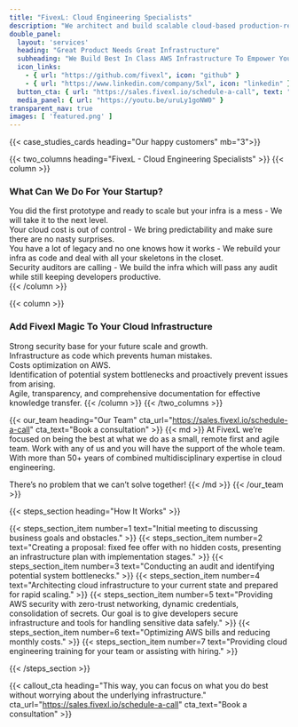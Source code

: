 ```yaml
---
title: "FivexL: Cloud Engineering Specialists"
description: "We architect and build scalable cloud-based production-ready application delivery platforms for startups so they can launch fast."
double_panel:
  layout: 'services'
  heading: "Great Product Needs Great Infrastructure"
  subheading: "We Build Best In Class AWS Infrastructure To Empower Your Ideas"
  icon_links:
    - { url: "https://github.com/fivexl", icon: "github" }
    - { url: "https://www.linkedin.com/company/5xl", icon: "linkedin" }
  button_cta: { url: "https://sales.fivexl.io/schedule-a-call", text: "Book a consultation" }
  media_panel: { url: "https://youtu.be/uruLy1goNW0" }
transparent_nav: true
images: [ 'featured.png' ]
---
```


{{< case_studies_cards heading="Our happy customers" mb="3">}}

{{< two_columns heading="FivexL - Cloud Engineering Specialists" >}}
{{< column >}}
### What Can We Do For Your Startup?  
You did the first prototype and ready to scale but your infra is a mess - We will take it to the next level.  
Your cloud cost is out of control - We bring predictability and make sure there are no nasty surprises.  
You have a lot of legacy and no one knows how it works - We rebuild your infra as code and deal with all your skeletons in the closet.  
Security auditors are calling - We build the infra which will pass any audit while still keeping developers productive.  
{{< /column >}}

{{< column >}}
### Add Fivexl Magic To Your Cloud Infrastructure  
Strong security base for your future scale and growth.   
Infrastructure as code which prevents human mistakes.   
Costs optimization on AWS.  
Identification of potential system bottlenecks and proactively prevent issues from arising.  
Agile, transparency, and comprehensive documentation for effective knowledge transfer.
{{< /column >}}
{{< /two_columns >}}


{{< our_team heading="Our Team" cta_url="https://sales.fivexl.io/schedule-a-call" cta_text="Book a consultation" >}}
{{< md >}}
At FivexL we’re focused on being the best at what we do as a small, remote first and agile team. Work with any of us and you will have the support of the whole team. With more than 50+ years of combined multidisciplinary expertise in cloud engineering.  

There’s no problem that we can’t solve together!
{{< /md >}}
{{< /our_team >}}


{{< steps_section heading="How It Works" >}}

{{< steps_section_item number=1 text="Initial meeting to discussing business goals and obstacles." >}}
{{< steps_section_item number=2 text="Creating a proposal: fixed fee offer with no hidden costs, presenting an infrastructure plan with implementation stages." >}}
{{< steps_section_item number=3 text="Conducting an audit and identifying potential system bottlenecks." >}}
{{< steps_section_item number=4 text="Architecting cloud infrastructure to your current state and prepared for rapid scaling." >}}
{{< steps_section_item number=5 text="Providing AWS security with zero-trust networking, dynamic credentials, consolidation of secrets. Our goal is to give developers secure infrastructure and tools for handling sensitive data safely." >}}
{{< steps_section_item number=6 text="Optimizing AWS bills and reducing monthly costs." >}}
{{< steps_section_item number=7 text="Providing cloud engineering training for your team or assisting with hiring." >}}

{{< /steps_section >}}

{{< callout_cta heading="This way, you can focus on what you do best <br> without worrying about the underlying infrastructure." cta_url="https://sales.fivexl.io/schedule-a-call" cta_text="Book a consultation" >}}


